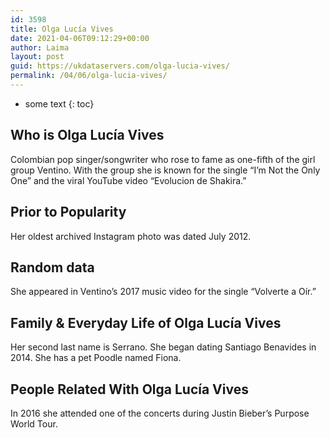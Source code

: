 ```yaml
---
id: 3598
title: Olga Lucía Vives
date: 2021-04-06T09:12:29+00:00
author: Laima
layout: post
guid: https://ukdataservers.com/olga-lucia-vives/
permalink: /04/06/olga-lucia-vives/
---
```


* some text
{: toc}


## Who is Olga Lucía Vives
                  
                  
                  
Colombian pop singer/songwriter who rose to fame as one-fifth of the girl group Ventino. With the group she is known for the single &#8220;I&#8217;m Not the Only One&#8221; and the viral YouTube video &#8220;Evolucion de Shakira.&#8221; 
                  
              
            
              
            
                
                
                
## Prior to Popularity
                  
                  
                  
Her oldest archived Instagram photo was dated July 2012. 
                  
              
            
              
            
                
                
                
## Random data
                  
                  
                  
She appeared in Ventino&#8217;s 2017 music video for the single &#8220;Volverte a Oír.&#8221; 
                  
              
            
              
            
                
                
                
## Family & Everyday Life of Olga Lucía Vives
                  
                  
                  
Her second last name is Serrano. She began dating Santiago Benavides in 2014. She has a pet Poodle named Fiona.  
                  
              
            
              
            
                
                
                
## People Related With Olga Lucía Vives
                  
                  
                  
In 2016 she attended one of the concerts during Justin Bieber&#8217;s Purpose World Tour. 
                  
              
            
              
            
                
              
            
              
              
            
            
              
            
          
          
          